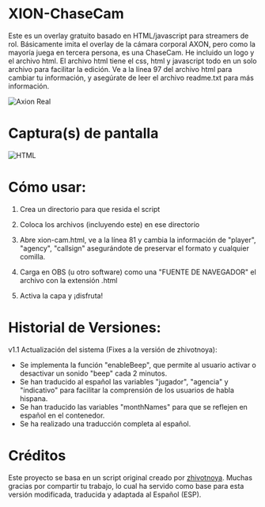 # XION-ChaseCam
Este es un overlay gratuito basado en HTML/javascript para streamers de rol. Básicamente imita el overlay de la cámara corporal AXON, pero como la mayoría juega en tercera persona, es una ChaseCam. He incluido un logo y el archivo html. El archivo html tiene el css, html y javascript todo en un solo archivo para facilitar la edición. Ve a la línea 97 del archivo html para cambiar tu información, y asegúrate de leer el archivo readme.txt para más información.

![Axion Real](https://i.imgur.com/GfITBFp.png)

# Captura(s) de pantalla

![HTML](https://imgur.com/0uUMYO1.png)


# Cómo usar:

1) Crea un directorio para que resida el script

2) Coloca los archivos (incluyendo este) en ese directorio

3) Abre xion-cam.html, ve a la línea 81 y cambia la información de "player", "agency", "callsign" asegurándote de preservar el formato y cualquier comilla.

4) Carga en OBS (u otro software) como una "FUENTE DE NAVEGADOR" el archivo con la extensión .html

5) Activa la capa y ¡disfruta!


# Historial de Versiones:

v1.1 Actualización del sistema (Fixes a la versión de zhivotnoya):

- Se implementa la función "enableBeep", que permite al usuario activar o desactivar un sonido "beep" cada 2 minutos.
- Se han traducido al español las variables "jugador", "agencia" y "indicativo" para facilitar la comprensión de los usuarios de habla hispana.
- Se han traducido las variables "monthNames" para que se reflejen en español en el contenedor.
- Se ha realizado una traducción completa al español.

# Créditos

Este proyecto se basa en un script original creado por [zhivotnoya](https://github.com/zhivotnoya/XION-ChaseCam). Muchas gracias por compartir tu trabajo, lo cual ha servido como base para esta versión modificada, traducida y adaptada al Español (ESP). 
